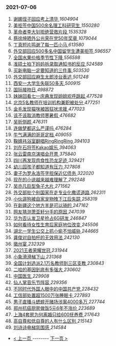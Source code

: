 ### 2021-07-06 
1. [ 谢娜侄子回应考上清华 ](https://s.weibo.com/weibo?q=%23%E8%B0%A2%E5%A8%9C%E4%BE%84%E5%AD%90%E5%9B%9E%E5%BA%94%E8%80%83%E4%B8%8A%E6%B8%85%E5%8D%8E%23&Refer=top) *1604904*
1. [ 美拒签中国500余名理工科研究生 ](https://s.weibo.com/weibo?q=%23%E7%BE%8E%E6%8B%92%E7%AD%BE%E4%B8%AD%E5%9B%BD500%E4%BD%99%E5%90%8D%E7%90%86%E5%B7%A5%E7%A7%91%E7%A0%94%E7%A9%B6%E7%94%9F%23&Refer=top) *1550280*
1. [ 革命者李大钊拒绝营救片段 ](https://s.weibo.com/weibo?q=%23%E9%9D%A9%E5%91%BD%E8%80%85%E6%9D%8E%E5%A4%A7%E9%92%8A%E6%8B%92%E7%BB%9D%E8%90%A5%E6%95%91%E7%89%87%E6%AE%B5%23&Refer=top) *1535328*
1. [ 蔡徐坤晒外公光荣在党50年奖章 ](https://s.weibo.com/weibo?q=%23%E8%94%A1%E5%BE%90%E5%9D%A4%E6%99%92%E5%A4%96%E5%85%AC%E5%85%89%E8%8D%A3%E5%9C%A8%E5%85%9A50%E5%B9%B4%E5%A5%96%E7%AB%A0%23&Refer=top) *1079044*
1. [ 丁真短片鸣谢了每一匹小马 ](https://s.weibo.com/weibo?q=%23%E4%B8%81%E7%9C%9F%E7%9F%AD%E7%89%87%E9%B8%A3%E8%B0%A2%E4%BA%86%E6%AF%8F%E4%B8%80%E5%8C%B9%E5%B0%8F%E9%A9%AC%23&Refer=top) *613580*
1. [ 外交部回应500多名中国留学生遭美拒签 ](https://s.weibo.com/weibo?q=%23%E5%A4%96%E4%BA%A4%E9%83%A8%E5%9B%9E%E5%BA%94500%E5%A4%9A%E5%90%8D%E4%B8%AD%E5%9B%BD%E7%95%99%E5%AD%A6%E7%94%9F%E9%81%AD%E7%BE%8E%E6%8B%92%E7%AD%BE%23&Refer=top) *596557*
1. [ 全国水果价格季节性下降 ](https://s.weibo.com/weibo?q=%23%E5%85%A8%E5%9B%BD%E6%B0%B4%E6%9E%9C%E4%BB%B7%E6%A0%BC%E5%AD%A3%E8%8A%82%E6%80%A7%E4%B8%8B%E9%99%8D%23&Refer=top) *556598*
1. [ 准硕士拍下妈妈拆录取通知书的反应 ](https://s.weibo.com/weibo?q=%23%E5%87%86%E7%A1%95%E5%A3%AB%E6%8B%8D%E4%B8%8B%E5%A6%88%E5%A6%88%E6%8B%86%E5%BD%95%E5%8F%96%E9%80%9A%E7%9F%A5%E4%B9%A6%E7%9A%84%E5%8F%8D%E5%BA%94%23&Refer=top) *524589*
1. [ 买新电脑一定要知道的三件事 ](https://s.weibo.com/weibo?q=%23%E4%B9%B0%E6%96%B0%E7%94%B5%E8%84%91%E4%B8%80%E5%AE%9A%E8%A6%81%E7%9F%A5%E9%81%93%E7%9A%84%E4%B8%89%E4%BB%B6%E4%BA%8B%23&Refer=top) *503530*
1. [ 外交部回应麻生太郎涉台表述 ](https://s.weibo.com/weibo?q=%23%E5%A4%96%E4%BA%A4%E9%83%A8%E5%9B%9E%E5%BA%94%E9%BA%BB%E7%94%9F%E5%A4%AA%E9%83%8E%E6%B6%89%E5%8F%B0%E8%A1%A8%E8%BF%B0%23&Refer=top) *501248*
1. [ 西安一大学生失联50多天 ](https://s.weibo.com/weibo?q=%23%E8%A5%BF%E5%AE%89%E4%B8%80%E5%A4%A7%E5%AD%A6%E7%94%9F%E5%A4%B1%E8%81%9450%E5%A4%9A%E5%A4%A9%23&Refer=top) *500915*
1. [ 国际接吻日 ](https://s.weibo.com/weibo?q=%23%E5%9B%BD%E9%99%85%E6%8E%A5%E5%90%BB%E6%97%A5%23&Refer=top) *498872*
1. [ 妹妹回看七一庆典发现姐姐欢呼跳起 ](https://s.weibo.com/weibo?q=%23%E5%A6%B9%E5%A6%B9%E5%9B%9E%E7%9C%8B%E4%B8%83%E4%B8%80%E5%BA%86%E5%85%B8%E5%8F%91%E7%8E%B0%E5%A7%90%E5%A7%90%E6%AC%A2%E5%91%BC%E8%B7%B3%E8%B5%B7%23&Refer=top) *477528*
1. [ 北京5名教师在培训机构兼职被处分 ](https://s.weibo.com/weibo?q=%23%E5%8C%97%E4%BA%AC5%E5%90%8D%E6%95%99%E5%B8%88%E5%9C%A8%E5%9F%B9%E8%AE%AD%E6%9C%BA%E6%9E%84%E5%85%BC%E8%81%8C%E8%A2%AB%E5%A4%84%E5%88%86%23&Refer=top) *477251*
1. [ 金毛发现猫咪被困狂吠求援 ](https://s.weibo.com/weibo?q=%23%E9%87%91%E6%AF%9B%E5%8F%91%E7%8E%B0%E7%8C%AB%E5%92%AA%E8%A2%AB%E5%9B%B0%E7%8B%82%E5%90%A0%E6%B1%82%E6%8F%B4%23&Refer=top) *477023*
1. [ 该不该取消教师寒暑假 ](https://s.weibo.com/weibo?q=%23%E8%AF%A5%E4%B8%8D%E8%AF%A5%E5%8F%96%E6%B6%88%E6%95%99%E5%B8%88%E5%AF%92%E6%9A%91%E5%81%87%23&Refer=top) *476682*
1. [ 吴昕侧颜 ](https://s.weibo.com/weibo?q=%23%E5%90%B4%E6%98%95%E4%BE%A7%E9%A2%9C%23&Refer=top) *476311*
1. [ 连做梦都这么严谨吗 ](https://s.weibo.com/weibo?q=%23%E8%BF%9E%E5%81%9A%E6%A2%A6%E9%83%BD%E8%BF%99%E4%B9%88%E4%B8%A5%E8%B0%A8%E5%90%97%23&Refer=top) *476284*
1. [ 牛气满满的哥哥定档 ](https://s.weibo.com/weibo?q=%23%E7%89%9B%E6%B0%94%E6%BB%A1%E6%BB%A1%E7%9A%84%E5%93%A5%E5%93%A5%E5%AE%9A%E6%A1%A3%23&Refer=top) *409055*
1. [ 鞠婧祎浴室翻唱RingRingRing ](https://s.weibo.com/weibo?q=%23%E9%9E%A0%E5%A9%A7%E7%A5%8E%E6%B5%B4%E5%AE%A4%E7%BF%BB%E5%94%B1RingRingRing%23&Refer=top) *394103*
1. [ 刘在石将签Kakao娱乐 ](https://s.weibo.com/weibo?q=%23%E5%88%98%E5%9C%A8%E7%9F%B3%E5%B0%86%E7%AD%BEKakao%E5%A8%B1%E4%B9%90%23&Refer=top) *394063*
1. [ 张云雷南京演唱会开票 ](https://s.weibo.com/weibo?q=%23%E5%BC%A0%E4%BA%91%E9%9B%B7%E5%8D%97%E4%BA%AC%E6%BC%94%E5%94%B1%E4%BC%9A%E5%BC%80%E7%A5%A8%23&Refer=top) *375840*
1. [ 四川再发现肉食性恐龙足迹 ](https://s.weibo.com/weibo?q=%23%E5%9B%9B%E5%B7%9D%E5%86%8D%E5%8F%91%E7%8E%B0%E8%82%89%E9%A3%9F%E6%80%A7%E6%81%90%E9%BE%99%E8%B6%B3%E8%BF%B9%23&Refer=top) *329421*
1. [ 幼儿园孩子都知道有压力 ](https://s.weibo.com/weibo?q=%23%E5%B9%BC%E5%84%BF%E5%9B%AD%E5%AD%A9%E5%AD%90%E9%83%BD%E7%9F%A5%E9%81%93%E6%9C%89%E5%8E%8B%E5%8A%9B%23&Refer=top) *327808*
1. [ 妻子为罗永浩签字担保近亿债务 ](https://s.weibo.com/weibo?q=%23%E5%A6%BB%E5%AD%90%E4%B8%BA%E7%BD%97%E6%B0%B8%E6%B5%A9%E7%AD%BE%E5%AD%97%E6%8B%85%E4%BF%9D%E8%BF%91%E4%BA%BF%E5%80%BA%E5%8A%A1%23&Refer=top) *322020*
1. [ 现在的小说越来越难理解了 ](https://s.weibo.com/weibo?q=%23%E7%8E%B0%E5%9C%A8%E7%9A%84%E5%B0%8F%E8%AF%B4%E8%B6%8A%E6%9D%A5%E8%B6%8A%E9%9A%BE%E7%90%86%E8%A7%A3%E4%BA%86%23&Refer=top) *292248*
1. [ 吴亦凡巨型兔子大片 ](https://s.weibo.com/weibo?q=%23%E5%90%B4%E4%BA%A6%E5%87%A1%E5%B7%A8%E5%9E%8B%E5%85%94%E5%AD%90%E5%A4%A7%E7%89%87%23&Refer=top) *271562*
1. [ 外交部批个别国家在走专业化撒谎道路 ](https://s.weibo.com/weibo?q=%23%E5%A4%96%E4%BA%A4%E9%83%A8%E6%89%B9%E4%B8%AA%E5%88%AB%E5%9B%BD%E5%AE%B6%E5%9C%A8%E8%B5%B0%E4%B8%93%E4%B8%9A%E5%8C%96%E6%92%92%E8%B0%8E%E9%81%93%E8%B7%AF%23&Refer=top) *262311*
1. [ 小伙遛狗被自家宠物拽下江后失踪 ](https://s.weibo.com/weibo?q=%23%E5%B0%8F%E4%BC%99%E9%81%9B%E7%8B%97%E8%A2%AB%E8%87%AA%E5%AE%B6%E5%AE%A0%E7%89%A9%E6%8B%BD%E4%B8%8B%E6%B1%9F%E5%90%8E%E5%A4%B1%E8%B8%AA%23&Refer=top) *258319*
1. [ 在新疆这个地方羊是可以骑的 ](https://s.weibo.com/weibo?q=%23%E5%9C%A8%E6%96%B0%E7%96%86%E8%BF%99%E4%B8%AA%E5%9C%B0%E6%96%B9%E7%BE%8A%E6%98%AF%E5%8F%AF%E4%BB%A5%E9%AA%91%E7%9A%84%23&Refer=top) *247162*
1. [ 网友猜测萧亚轩分手的原因 ](https://s.weibo.com/weibo?q=%23%E7%BD%91%E5%8F%8B%E7%8C%9C%E6%B5%8B%E8%90%A7%E4%BA%9A%E8%BD%A9%E5%88%86%E6%89%8B%E7%9A%84%E5%8E%9F%E5%9B%A0%23&Refer=top) *247039*
1. [ 华为否认发卫星抢占6G研发 ](https://s.weibo.com/weibo?q=%23%E5%8D%8E%E4%B8%BA%E5%90%A6%E8%AE%A4%E5%8F%91%E5%8D%AB%E6%98%9F%E6%8A%A2%E5%8D%A06G%E7%A0%94%E5%8F%91%23&Refer=top) *246847*
1. [ 如何看待女性生育后家庭地位改变 ](https://s.weibo.com/weibo?q=%23%E5%A6%82%E4%BD%95%E7%9C%8B%E5%BE%85%E5%A5%B3%E6%80%A7%E7%94%9F%E8%82%B2%E5%90%8E%E5%AE%B6%E5%BA%AD%E5%9C%B0%E4%BD%8D%E6%94%B9%E5%8F%98%23&Refer=top) *245506*
1. [ 湖北一学生公交上抓小偷不怕威胁 ](https://s.weibo.com/weibo?q=%23%E6%B9%96%E5%8C%97%E4%B8%80%E5%AD%A6%E7%94%9F%E5%85%AC%E4%BA%A4%E4%B8%8A%E6%8A%93%E5%B0%8F%E5%81%B7%E4%B8%8D%E6%80%95%E5%A8%81%E8%83%81%23&Refer=top) *244665*
1. [ 龚俊对自拍杆的无效用法 ](https://s.weibo.com/weibo?q=%23%E9%BE%9A%E4%BF%8A%E5%AF%B9%E8%87%AA%E6%8B%8D%E6%9D%86%E7%9A%84%E6%97%A0%E6%95%88%E7%94%A8%E6%B3%95%23&Refer=top) *242130*
1. [ 徽州宴 ](https://s.weibo.com/weibo?q=%E5%BE%BD%E5%B7%9E%E5%AE%B4&Refer=top) *232329*
1. [ 2021王者荣耀世冠 ](https://s.weibo.com/weibo?q=%232021%E7%8E%8B%E8%80%85%E8%8D%A3%E8%80%80%E4%B8%96%E5%86%A0%23&Refer=top) *231944*
1. [ 小象滑滑梯下山 ](https://s.weibo.com/weibo?q=%23%E5%B0%8F%E8%B1%A1%E6%BB%91%E6%BB%91%E6%A2%AF%E4%B8%8B%E5%B1%B1%23&Refer=top) *231368*
1. [ 全国计划选派2.1万名教师到三区支教 ](https://s.weibo.com/weibo?q=%23%E5%85%A8%E5%9B%BD%E8%AE%A1%E5%88%92%E9%80%89%E6%B4%BE2.1%E4%B8%87%E5%90%8D%E6%95%99%E5%B8%88%E5%88%B0%E4%B8%89%E5%8C%BA%E6%94%AF%E6%95%99%23&Refer=top) *230843*
1. [ 二哈的基因到底有多强大 ](https://s.weibo.com/weibo?q=%23%E4%BA%8C%E5%93%88%E7%9A%84%E5%9F%BA%E5%9B%A0%E5%88%B0%E5%BA%95%E6%9C%89%E5%A4%9A%E5%BC%BA%E5%A4%A7%23&Refer=top) *230602*
1. [ 中国医生 ](https://s.weibo.com/weibo?q=%E4%B8%AD%E5%9B%BD%E5%8C%BB%E7%94%9F&Refer=top) *229908*
1. [ 仙人掌音乐节阵容 ](https://s.weibo.com/weibo?q=%23%E4%BB%99%E4%BA%BA%E6%8E%8C%E9%9F%B3%E4%B9%90%E8%8A%82%E9%98%B5%E5%AE%B9%23&Refer=top) *229356*
1. [ 不同时代外国人眼中的中国共产党 ](https://s.weibo.com/weibo?q=%23%E4%B8%8D%E5%90%8C%E6%97%B6%E4%BB%A3%E5%A4%96%E5%9B%BD%E4%BA%BA%E7%9C%BC%E4%B8%AD%E7%9A%84%E4%B8%AD%E5%9B%BD%E5%85%B1%E4%BA%A7%E5%85%9A%23&Refer=top) *228432*
1. [ 工信部处置超1500万张睡眠卡 ](https://s.weibo.com/weibo?q=%23%E5%B7%A5%E4%BF%A1%E9%83%A8%E5%A4%84%E7%BD%AE%E8%B6%851500%E4%B8%87%E5%BC%A0%E7%9D%A1%E7%9C%A0%E5%8D%A1%23&Refer=top) *227893*
1. [ 男子直播斗蟋蟀开赌场涉案4000多万 ](https://s.weibo.com/weibo?q=%23%E7%94%B7%E5%AD%90%E7%9B%B4%E6%92%AD%E6%96%97%E8%9F%8B%E8%9F%80%E5%BC%80%E8%B5%8C%E5%9C%BA%E6%B6%89%E6%A1%884000%E5%A4%9A%E4%B8%87%23&Refer=top) *227744*
1. [ 郑州抗癌厨房做饭5元6年不涨价 ](https://s.weibo.com/weibo?q=%23%E9%83%91%E5%B7%9E%E6%8A%97%E7%99%8C%E5%8E%A8%E6%88%BF%E5%81%9A%E9%A5%AD5%E5%85%836%E5%B9%B4%E4%B8%8D%E6%B6%A8%E4%BB%B7%23&Refer=top) *223689*
1. [ 上海4套房为何离婚只给600抚养费 ](https://s.weibo.com/weibo?q=%23%E4%B8%8A%E6%B5%B74%E5%A5%97%E6%88%BF%E4%B8%BA%E4%BD%95%E7%A6%BB%E5%A9%9A%E5%8F%AA%E7%BB%99600%E6%8A%9A%E5%85%BB%E8%B4%B9%23&Refer=top) *217643*
1. [ 高自尊和低自尊的人有什么区别 ](https://s.weibo.com/weibo?q=%23%E9%AB%98%E8%87%AA%E5%B0%8A%E5%92%8C%E4%BD%8E%E8%87%AA%E5%B0%8A%E7%9A%84%E4%BA%BA%E6%9C%89%E4%BB%80%E4%B9%88%E5%8C%BA%E5%88%AB%23&Refer=top) *215143*
1. [ 刘诗诗电梯氛围感 ](https://s.weibo.com/weibo?q=%23%E5%88%98%E8%AF%97%E8%AF%97%E7%94%B5%E6%A2%AF%E6%B0%9B%E5%9B%B4%E6%84%9F%23&Refer=top) *214584* 

- [ < 上一页 ](https://github.com/able8/weibo-hot-record/blob/master/2021-07-05.md) -------- [ 下一页 > ](https://github.com/able8/weibo-hot-record/blob/master/2021-07-07.md)